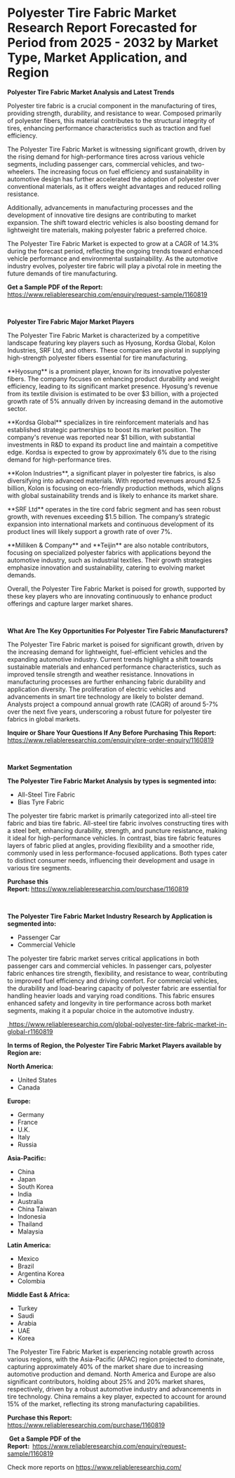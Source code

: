 <p><h1>Polyester Tire Fabric Market Research Report Forecasted for Period from 2025 -  2032 by Market Type, Market Application, and Region</h1></p><p><strong>Polyester Tire Fabric Market Analysis and Latest Trends</strong></p>
<p><p>Polyester tire fabric is a crucial component in the manufacturing of tires, providing strength, durability, and resistance to wear. Composed primarily of polyester fibers, this material contributes to the structural integrity of tires, enhancing performance characteristics such as traction and fuel efficiency.</p><p>The Polyester Tire Fabric Market is witnessing significant growth, driven by the rising demand for high-performance tires across various vehicle segments, including passenger cars, commercial vehicles, and two-wheelers. The increasing focus on fuel efficiency and sustainability in automotive design has further accelerated the adoption of polyester over conventional materials, as it offers weight advantages and reduced rolling resistance.</p><p>Additionally, advancements in manufacturing processes and the development of innovative tire designs are contributing to market expansion. The shift toward electric vehicles is also boosting demand for lightweight tire materials, making polyester fabric a preferred choice. </p><p>The Polyester Tire Fabric Market is expected to grow at a CAGR of 14.3% during the forecast period, reflecting the ongoing trends toward enhanced vehicle performance and environmental sustainability. As the automotive industry evolves, polyester tire fabric will play a pivotal role in meeting the future demands of tire manufacturing.</p></p>
<p><strong>Get a Sample PDF of the Report:&nbsp;</strong> <a href="https://www.reliableresearchiq.com/enquiry/request-sample/1160819?utm_campaign=3085&utm_medium=2&utm_source=Github&utm_content=ia&utm_term=22032025&utm_id=polyester-tire-fabric">https://www.reliableresearchiq.com/enquiry/request-sample/1160819</a></p>
<p>&nbsp;</p>
<p><strong>Polyester Tire Fabric Major Market Players</strong></p>
<p><p>The Polyester Tire Fabric Market is characterized by a competitive landscape featuring key players such as Hyosung, Kordsa Global, Kolon Industries, SRF Ltd, and others. These companies are pivotal in supplying high-strength polyester fibers essential for tire manufacturing.</p><p>**Hyosung** is a prominent player, known for its innovative polyester fibers. The company focuses on enhancing product durability and weight efficiency, leading to its significant market presence. Hyosung's revenue from its textile division is estimated to be over $3 billion, with a projected growth rate of 5% annually driven by increasing demand in the automotive sector.</p><p>**Kordsa Global** specializes in tire reinforcement materials and has established strategic partnerships to boost its market position. The company's revenue was reported near $1 billion, with substantial investments in R&D to expand its product line and maintain a competitive edge. Kordsa is expected to grow by approximately 6% due to the rising demand for high-performance tires.</p><p>**Kolon Industries**, a significant player in polyester tire fabrics, is also diversifying into advanced materials. With reported revenues around $2.5 billion, Kolon is focusing on eco-friendly production methods, which aligns with global sustainability trends and is likely to enhance its market share.</p><p>**SRF Ltd** operates in the tire cord fabric segment and has seen robust growth, with revenues exceeding $1.5 billion. The company’s strategic expansion into international markets and continuous development of its product lines will likely support a growth rate of over 7%.</p><p>**Milliken & Company** and **Teijin** are also notable contributors, focusing on specialized polyester fabrics with applications beyond the automotive industry, such as industrial textiles. Their growth strategies emphasize innovation and sustainability, catering to evolving market demands.</p><p>Overall, the Polyester Tire Fabric Market is poised for growth, supported by these key players who are innovating continuously to enhance product offerings and capture larger market shares.</p></p>
<p>&nbsp;</p>
<p><strong>What Are The Key Opportunities For Polyester Tire Fabric Manufacturers?</strong></p>
<p><p>The Polyester Tire Fabric market is poised for significant growth, driven by the increasing demand for lightweight, fuel-efficient vehicles and the expanding automotive industry. Current trends highlight a shift towards sustainable materials and enhanced performance characteristics, such as improved tensile strength and weather resistance. Innovations in manufacturing processes are further enhancing fabric durability and application diversity. The proliferation of electric vehicles and advancements in smart tire technology are likely to bolster demand. Analysts project a compound annual growth rate (CAGR) of around 5-7% over the next five years, underscoring a robust future for polyester tire fabrics in global markets.</p></p>
<p><strong>Inquire or Share Your Questions If Any Before Purchasing This Report:</strong> <a href="https://www.reliableresearchiq.com/enquiry/pre-order-enquiry/1160819?utm_campaign=3085&utm_medium=2&utm_source=Github&utm_content=ia&utm_term=22032025&utm_id=polyester-tire-fabric">https://www.reliableresearchiq.com/enquiry/pre-order-enquiry/1160819</a></p>
<p>&nbsp;</p>
<p><strong>Market Segmentation</strong></p>
<p><strong>The Polyester Tire Fabric Market Analysis by types is segmented into:</strong></p>
<p><ul><li>All-Steel Tire Fabric</li><li>Bias Tyre Fabric</li></ul></p>
<p><p>The polyester tire fabric market is primarily categorized into all-steel tire fabric and bias tire fabric. All-steel tire fabric involves constructing tires with a steel belt, enhancing durability, strength, and puncture resistance, making it ideal for high-performance vehicles. In contrast, bias tire fabric features layers of fabric plied at angles, providing flexibility and a smoother ride, commonly used in less performance-focused applications. Both types cater to distinct consumer needs, influencing their development and usage in various tire segments.</p></p>
<p><strong>Purchase this Report:&nbsp;</strong><a href="https://www.reliableresearchiq.com/purchase/1160819?utm_campaign=3085&utm_medium=2&utm_source=Github&utm_content=ia&utm_term=22032025&utm_id=polyester-tire-fabric">https://www.reliableresearchiq.com/purchase/1160819</a></p>
<p>&nbsp;</p>
<p><strong>The Polyester Tire Fabric Market Industry Research by Application is segmented into:</strong></p>
<p><ul><li>Passenger Car</li><li>Commercial Vehicle</li></ul></p>
<p><p>The polyester tire fabric market serves critical applications in both passenger cars and commercial vehicles. In passenger cars, polyester fabric enhances tire strength, flexibility, and resistance to wear, contributing to improved fuel efficiency and driving comfort. For commercial vehicles, the durability and load-bearing capacity of polyester fabric are essential for handling heavier loads and varying road conditions. This fabric ensures enhanced safety and longevity in tire performance across both market segments, making it a popular choice in the automotive industry.</p></p>
<p><a href="https://www.reliableresearchiq.com/global-polyester-tire-fabric-market-in-global-r1160819?utm_campaign=3085&utm_medium=2&utm_source=Github&utm_content=ia&utm_term=22032025&utm_id=polyester-tire-fabric">&nbsp;https://www.reliableresearchiq.com/global-polyester-tire-fabric-market-in-global-r1160819</a></p>
<p><strong>In terms of Region, the Polyester Tire Fabric Market Players available by Region are:</strong></p>
<p>
    <p> <strong> North America: </strong>
        <ul>
            <li>United States</li>
            <li>Canada</li>
        </ul>
        </p> 
    <p> <strong> Europe: </strong>
        <ul>
            <li>Germany</li>
            <li>France</li>
            <li>U.K.</li>
            <li>Italy</li>
            <li>Russia</li>
        </ul>
        </p> 
    <p> <strong> Asia-Pacific: </strong>
        <ul>
            <li>China</li>
            <li>Japan</li>
            <li>South Korea</li>
            <li>India</li>
            <li>Australia</li>
            <li>China Taiwan</li>
            <li>Indonesia</li>
            <li>Thailand</li>
            <li>Malaysia</li>
        </ul>
        </p> 
    <p> <strong> Latin America: </strong>
        <ul>
            <li>Mexico</li>
            <li>Brazil</li>
            <li>Argentina Korea</li>
            <li>Colombia</li>
        </ul>
        </p> 
    <p> <strong> Middle East & Africa: </strong>
        <ul>
            <li>Turkey</li>
            <li>Saudi</li>
            <li>Arabia</li>
            <li>UAE</li>
            <li>Korea</li>
        </ul>
    </p>
    </p>
<p><p>The Polyester Tire Fabric Market is experiencing notable growth across various regions, with the Asia-Pacific (APAC) region projected to dominate, capturing approximately 40% of the market share due to increasing automotive production and demand. North America and Europe are also significant contributors, holding about 25% and 20% market shares, respectively, driven by a robust automotive industry and advancements in tire technology. China remains a key player, expected to account for around 15% of the market, reflecting its strong manufacturing capabilities.</p></p>
<p><strong>Purchase this Report: </strong><a href="https://www.reliableresearchiq.com/purchase/1160819?utm_campaign=3085&utm_medium=2&utm_source=Github&utm_content=ia&utm_term=22032025&utm_id=polyester-tire-fabric">https://www.reliableresearchiq.com/purchase/1160819</a></p>
<p>&nbsp;<strong>Get a Sample PDF of the Report:&nbsp;&nbsp;</strong><a href="https://www.reliableresearchiq.com/enquiry/request-sample/1160819?utm_campaign=3085&utm_medium=2&utm_source=Github&utm_content=ia&utm_term=22032025&utm_id=polyester-tire-fabric">https://www.reliableresearchiq.com/enquiry/request-sample/1160819</a></p>
<p><strong></strong></p>
<p>Check more reports on <a href="https://www.reliableresearchiq.com/?utm_campaign=3085&utm_medium=2&utm_source=Github&utm_content=ia&utm_term=22032025&utm_id=polyester-tire-fabric">https://www.reliableresearchiq.com/</a></p>